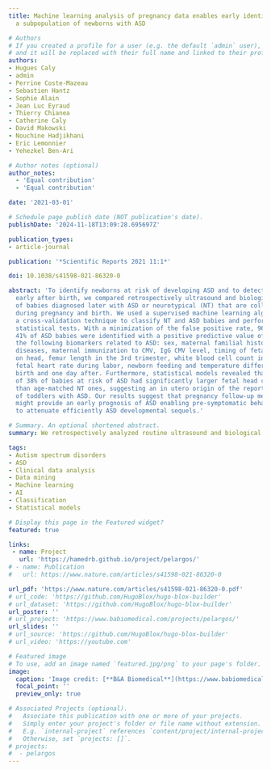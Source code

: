 ```yaml
---
title: Machine learning analysis of pregnancy data enables early identification of
  a subpopulation of newborns with ASD

# Authors
# If you created a profile for a user (e.g. the default `admin` user), write the username (folder name) here
# and it will be replaced with their full name and linked to their profile.
authors:
- Hugues Caly
- admin
- Perrine Coste-Mazeau
- Sebastien Hantz
- Sophie Alain
- Jean Luc Eyraud
- Thierry Chianea
- Catherine Caly
- David Makowski
- Nouchine Hadjikhani
- Eric Lemonnier
- Yehezkel Ben-Ari

# Author notes (optional)
author_notes:
  - 'Equal contribution'
  - 'Equal contribution'

date: '2021-03-01'

# Schedule page publish date (NOT publication's date).
publishDate: '2024-11-18T13:09:28.695697Z'

publication_types:
- article-journal

publication: '*Scientific Reports 2021 11:1*'

doi: 10.1038/s41598-021-86320-0

abstract: 'To identify newborns at risk of developing ASD and to detect ASD biomarkers
  early after birth, we compared retrospectively ultrasound and biological measurements
  of babies diagnosed later with ASD or neurotypical (NT) that are collected routinely
  during pregnancy and birth. We used a supervised machine learning algorithm with
  a cross-validation technique to classify NT and ASD babies and performed various
  statistical tests. With a minimization of the false positive rate, 96% of NT and
  41% of ASD babies were identified with a positive predictive value of 77%. We identified
  the following biomarkers related to ASD: sex, maternal familial history of auto-immune
  diseases, maternal immunization to CMV, IgG CMV level, timing of fetal rotation
  on head, femur length in the 3rd trimester, white blood cell count in the 3rd trimester,
  fetal heart rate during labor, newborn feeding and temperature difference between
  birth and one day after. Furthermore, statistical models revealed that a subpopulation
  of 38% of babies at risk of ASD had significantly larger fetal head circumference
  than age-matched NT ones, suggesting an in utero origin of the reported bigger brains
  of toddlers with ASD. Our results suggest that pregnancy follow-up measurements
  might provide an early prognosis of ASD enabling pre-symptomatic behavioral interventions
  to attenuate efficiently ASD developmental sequels.'

# Summary. An optional shortened abstract.
summary: We retrospectively analyzed routine ultrasound and biological measurements collected during pregnancy and at birth from babies later diagnosed with ASD or identified as neurotypical, aiming to detect early biomarkers and identify newborns at risk.

tags:
- Autism spectrum disorders
- ASD
- Clinical data analysis
- Data mining
- Machine learning
- AI
- Classification
- Statistical models

# Display this page in the Featured widget?
featured: true

links:
 - name: Project
   url: 'https://hamedrb.github.io/project/pelargos/'
# - name: Publication
#   url: https://www.nature.com/articles/s41598-021-86320-0

url_pdf: 'https://www.nature.com/articles/s41598-021-86320-0.pdf'
# url_code: 'https://github.com/HugoBlox/hugo-blox-builder'
# url_dataset: 'https://github.com/HugoBlox/hugo-blox-builder'
url_poster: ''
# url_project: 'https://www.babiomedical.com/projects/pelargos/'
url_slides: ''
# url_source: 'https://github.com/HugoBlox/hugo-blox-builder'
# url_video: 'https://youtube.com'

# Featured image
# To use, add an image named `featured.jpg/png` to your page's folder.
image:
  caption: 'Image credit: [**B&A Biomedical**](https://www.babiomedical.com/en/)'
  focal_point: ''
  preview_only: true

# Associated Projects (optional).
#   Associate this publication with one or more of your projects.
#   Simply enter your project's folder or file name without extension.
#   E.g. `internal-project` references `content/project/internal-project/index.md`.
#   Otherwise, set `projects: []`.
# projects:
#  - pelargos
---
```

